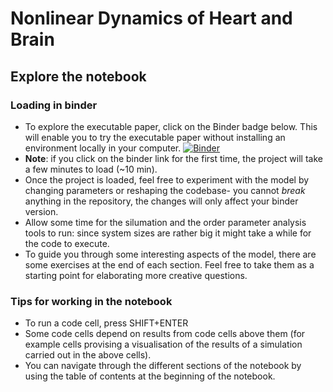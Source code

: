 # Nonlinear Dynamics of Heart and Brain

## Explore the notebook
### Loading in binder
* To explore the executable paper, click on the Binder badge below. This will enable 
you to try the executable paper without installing an environment locally in your 
computer.
[![Binder](https://mybinder.org/badge_logo.svg)](https://mybinder.org/v2/gh/Priesemann-Group/perspective_heart_and_brain_binder.git/main)
* **Note**: if you click on the binder link for the first time, the project will take 
a few minutes to load (~10 min). 
* Once the project is loaded, feel free to experiment with the model by changing parameters or reshaping the codebase- you 
cannot _break_ anything in the repository, the changes will only affect your binder version.
* Allow some time for the silumation and the order parameter analysis tools to run: since system sizes are rather big it might take a while for the code to execute.
* To guide you through some interesting aspects of the model, there are some 
exercises at the end of each section. Feel free to take them as a starting point for 
elaborating more creative questions.



### Tips for working in the notebook
* To run a code cell, press SHIFT+ENTER
* Some code cells depend on results from code cells above them (for example cells 
provising a visualisation of the results of a simulation carried out in the above 
cells).
* You can navigate through the different sections of the notebook by using the table 
of contents at the beginning of the notebook.


